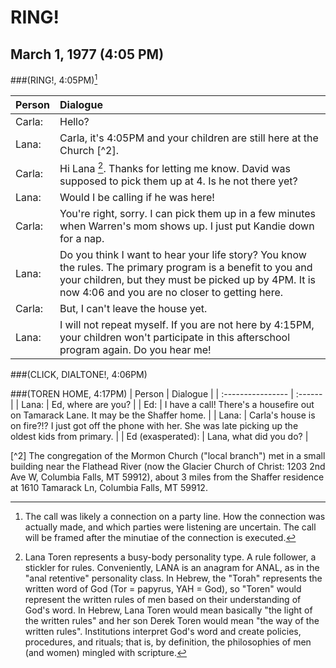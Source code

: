 # RING!  
## March 1, 1977 (4:05 PM)

###(RING!, 4:05PM)[^1]

| Person | Dialogue |
| :--------------------------- | :------  |
| Carla: |   Hello?   | 
| Lana: |   Carla, it's 4:05PM and your children are still here at the Church [^2].   | 
| Carla:    |  Hi Lana [^3].  Thanks for letting me know.  David was supposed to pick them up at 4.  Is he not there yet?   | 
| Lana: |  Would I be calling if he was here!   | 
| Carla: |   You're right, sorry.  I can pick them up in a few minutes when Warren's mom shows up.  I just put Kandie down for a nap.   | 
| Lana: |   Do you think I want to hear your life story?  You know the rules.  The primary program is a benefit to you and your children, but they must be picked up by 4PM.  It is now 4:06 and you are no closer to getting here.   | 
| Carla: |   But, I can't leave the house yet.  | 
| Lana: |  I will not repeat myself.  If you are not here by 4:15PM, your children won't participate in this afterschool program again.  Do you hear me!   | 

###(CLICK, DIALTONE!, 4:06PM)


###(TOREN HOME, 4:17PM)
| Person | Dialogue |
| :---------------- | :------  |
| Lana: |  Ed, where are you?   | 
| Ed: |  I have a call!  There's a housefire out on Tamarack Lane.  It may be the Shaffer home.   | 
| Lana: |  Carla's house is on fire?!?  I just got off the phone with her.  She was late picking up the oldest kids from primary.   | 
| Ed (exasperated): |  Lana, what did you do?   | 







[^1]: The call was likely a connection on a party line.  How the connection was actually made, and which parties were listening are uncertain.  The call will be framed after the minutiae of the connection is executed.


[^2] The congregation of the Mormon Church ("local branch") met in a small building near the Flathead River (now the Glacier Church of Christ: 1203 2nd Ave W, Columbia Falls, MT 59912), about 3 miles from the Shaffer residence at 1610 Tamarack Ln, Columbia Falls, MT 59912.

 

[^3]: Lana Toren represents a busy-body personality type.  A rule follower, a stickler for rules.  Conveniently, LANA is an anagram for ANAL, as in the "anal retentive" personality class.  In Hebrew, the "Torah" represents the written word of God (Tor = papyrus, YAH = God), so "Toren" would represent the written rules of men based on their understanding of God's word.  In Hebrew, Lana Toren would mean basically "the light of the written rules" and her son Derek Toren would mean "the way of the written rules".  Institutions interpret God's word and create policies, procedures, and rituals; that is, by definition, the philosophies of men (and women) mingled with scripture.


